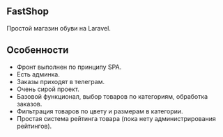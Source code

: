 ## FastShop

Простой магазин обуви на Laravel.

## Особенности

-   Фронт выполнен по принципу SPA.
-   Есть админка.
-   Заказы приходят в телеграм.
-   Очень сирой проект.
-   Базовой функционал, выбор товаров по категориям, обработка заказов.
-   Фильтрация товаров по цвету и размерам в категории.
-   Простая система рейтинга товара (пока нету администрирования рейтингов).

